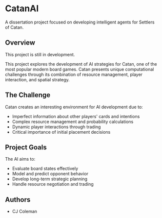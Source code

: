 # CatanAI

A dissertation project focused on developing intelligent agents for Settlers of Catan.

## Overview

This project is still in development.

This project explores the development of AI strategies for Catan, one of the most popular modern board games. Catan presents unique computational challenges through its combination of resource management, player interaction, and spatial strategy.

## The Challenge

Catan creates an interesting environment for AI development due to:
- Imperfect information about other players' cards and intentions
- Complex resource management and probability calculations
- Dynamic player interactions through trading
- Critical importance of initial placement decisions

## Project Goals

The AI aims to:
- Evaluate board states effectively
- Model and predict opponent behavior
- Develop long-term strategic planning
- Handle resource negotiation and trading

## Authors
- CJ Coleman
